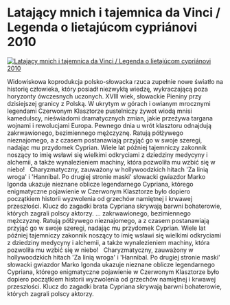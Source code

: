Latający mnich i tajemnica da Vinci / Legenda o lietajúcom cypriánovi 2010 
=============
[![Latający mnich i tajemnica da Vinci / Legenda o lietajúcom cypriánovi 2010 ](http://vidos.pl/images/player.gif)](http://vidos.pl/latajacy-mnich-i-tajemnica-da-vinci-legenda-o-lietajcom-cyprinovi-2010)

 Widowiskowa koprodukcja polsko-słowacka rzuca zupełnie nowe światło na historię człowieka, który posiadł niezwykłą wiedzę, wykraczającą poza horyzonty ówczesnych uczonych. XVIII wiek, słowackie Pieniny przy dzisiejszej granicy z Polską. W ukrytym w górach i owianym mrocznymi legendami Czerwonym Klasztorze pustelniczy żywot wiodą mnisi kamedulscy, nieświadomi dramatycznych zmian, jakie przeżywa targana wojnami i rewolucjami Europa. Pewnego dnia u wrót klasztoru odnajdują zakrwawionego, bezimiennego mężczyznę. Ratują półżywego nieznajomego, a z czasem postanawiają przyjąć go w swoje szeregi, nadając mu przydomek Cyprian. Wiele lat później tajemniczy zakonnik noszący to imię wsławi się wielkimi odkryciami z dziedziny medycyny i alchemii, a także wynalezieniem machiny, która pozwoliła mu wzbić się w niebo!   Charyzmatyczny, zauważony w hollywoodzkich hitach 'Za linią wroga' i 'Hannibal. Po drugiej stronie maski' słowacki gwiazdor Marko Igonda ukazuje nieznane oblicze legendarnego Cypriana, którego enigmatyczne pojawienie w Czerwonym Klasztorze było dopiero początkiem historii wyzwolenia od grzechów namiętnej i krwawej przeszłości. Klucz do zagadki brata Cypriana skrywają barwni bohaterowie, których zagrali polscy aktorzy.  ... zakrwawionego, bezimiennego mężczyznę. Ratują półżywego nieznajomego, a z czasem postanawiają przyjąć go w swoje szeregi, nadając mu przydomek Cyprian. Wiele lat później tajemniczy zakonnik noszący to imię wsławi się wielkimi odkryciami z dziedziny medycyny i alchemii, a także wynalezieniem machiny, która pozwoliła mu wzbić się w niebo!   Charyzmatyczny, zauważony w hollywoodzkich hitach 'Za linią wroga' i 'Hannibal. Po drugiej stronie maski' słowacki gwiazdor Marko Igonda ukazuje nieznane oblicze legendarnego Cypriana, którego enigmatyczne pojawienie w Czerwonym Klasztorze było dopiero początkiem historii wyzwolenia od grzechów namiętnej i krwawej przeszłości. Klucz do zagadki brata Cypriana skrywają barwni bohaterowie, których zagrali polscy aktorzy.
